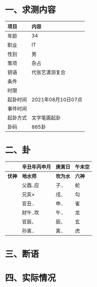 # 一、求测内容
|项目|内容|
|:-|:-|
|年龄|34|
|职业|IT|
|性别|男|
|策项|杂占|
|钥语|代张艺潇测复合|
|条件||
|时限||
|起卦时间|2021年08月10日07点|
|事件时间||
|起卦方式|文字笔画起卦|
|卦码|865卦|

# 二、卦
||辛丑年丙申月|庚寅日|午未空|
|:-|:-|:-|:-|
|**伏神**|**地水师**|**坎为水**|**六神**|
||父酉..应|子..|蛇|
||兄亥×|戌、|勾|
||官丑..|申..|雀|
||财午..坎|午..|龙|
||官辰、|辰、|玄|
||孙寅..|寅..|虎|


# 三、断语

# 四、实际情况